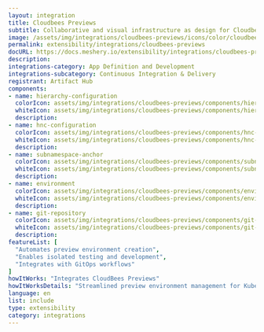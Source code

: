 ```yaml
---
layout: integration
title: Cloudbees Previews
subtitle: Collaborative and visual infrastructure as design for Cloudbees Previews
image: /assets/img/integrations/cloudbees-previews/icons/color/cloudbees-previews-color.svg
permalink: extensibility/integrations/cloudbees-previews
docURL: https://docs.meshery.io/extensibility/integrations/cloudbees-previews
description: 
integrations-category: App Definition and Development
integrations-subcategory: Continuous Integration & Delivery
registrant: Artifact Hub
components: 
- name: hierarchy-configuration
  colorIcon: assets/img/integrations/cloudbees-previews/components/hierarchy-configuration/icons/color/hierarchy-configuration-color.svg
  whiteIcon: assets/img/integrations/cloudbees-previews/components/hierarchy-configuration/icons/white/hierarchy-configuration-white.svg
  description: 
- name: hnc-configuration
  colorIcon: assets/img/integrations/cloudbees-previews/components/hnc-configuration/icons/color/hnc-configuration-color.svg
  whiteIcon: assets/img/integrations/cloudbees-previews/components/hnc-configuration/icons/white/hnc-configuration-white.svg
  description: 
- name: subnamespace-anchor
  colorIcon: assets/img/integrations/cloudbees-previews/components/subnamespace-anchor/icons/color/subnamespace-anchor-color.svg
  whiteIcon: assets/img/integrations/cloudbees-previews/components/subnamespace-anchor/icons/white/subnamespace-anchor-white.svg
  description: 
- name: environment
  colorIcon: assets/img/integrations/cloudbees-previews/components/environment/icons/color/environment-color.svg
  whiteIcon: assets/img/integrations/cloudbees-previews/components/environment/icons/white/environment-white.svg
  description: 
- name: git-repository
  colorIcon: assets/img/integrations/cloudbees-previews/components/git-repository/icons/color/git-repository-color.svg
  whiteIcon: assets/img/integrations/cloudbees-previews/components/git-repository/icons/white/git-repository-white.svg
  description: 
featureList: [
  "Automates preview environment creation",
  "Enables isolated testing and development",
  "Integrates with GitOps workflows"
]
howItWorks: "Integrates CloudBees Previews"
howItWorksDetails: "Streamlined preview environment management for Kubernetes applications"
language: en
list: include
type: extensibility
category: integrations
---
```

